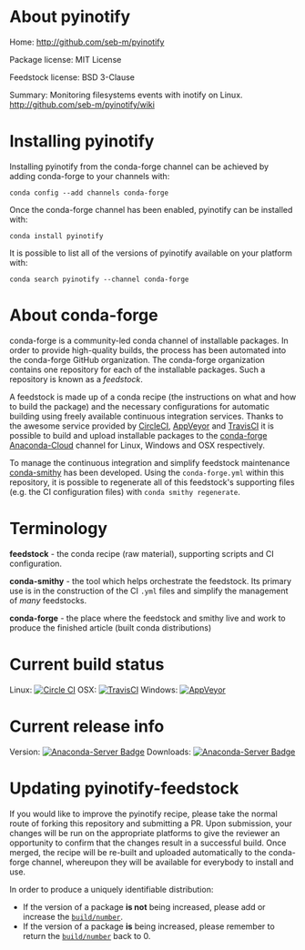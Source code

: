 About pyinotify
===============

Home: http://github.com/seb-m/pyinotify

Package license: MIT License

Feedstock license: BSD 3-Clause

Summary: Monitoring filesystems events with inotify on Linux. http://github.com/seb-m/pyinotify/wiki



Installing pyinotify
====================

Installing pyinotify from the conda-forge channel can be achieved by adding conda-forge to your channels with:

```
conda config --add channels conda-forge
```

Once the conda-forge channel has been enabled, pyinotify can be installed with:

```
conda install pyinotify
```

It is possible to list all of the versions of pyinotify available on your platform with:

```
conda search pyinotify --channel conda-forge
```


About conda-forge
=================

conda-forge is a community-led conda channel of installable packages.
In order to provide high-quality builds, the process has been automated into the
conda-forge GitHub organization. The conda-forge organization contains one repository
for each of the installable packages. Such a repository is known as a *feedstock*.

A feedstock is made up of a conda recipe (the instructions on what and how to build
the package) and the necessary configurations for automatic building using freely
available continuous integration services. Thanks to the awesome service provided by
[CircleCI](https://circleci.com/), [AppVeyor](http://www.appveyor.com/)
and [TravisCI](https://travis-ci.org/) it is possible to build and upload installable
packages to the [conda-forge](https://anaconda.org/conda-forge)
[Anaconda-Cloud](http://docs.anaconda.org/) channel for Linux, Windows and OSX respectively.

To manage the continuous integration and simplify feedstock maintenance
[conda-smithy](http://github.com/conda-forge/conda-smithy) has been developed.
Using the ``conda-forge.yml`` within this repository, it is possible to regenerate all of
this feedstock's supporting files (e.g. the CI configuration files) with ``conda smithy regenerate``.


Terminology
===========

**feedstock** - the conda recipe (raw material), supporting scripts and CI configuration.

**conda-smithy** - the tool which helps orchestrate the feedstock.
                   Its primary use is in the construction of the CI ``.yml`` files
                   and simplify the management of *many* feedstocks.

**conda-forge** - the place where the feedstock and smithy live and work to
                  produce the finished article (built conda distributions)

Current build status
====================

Linux: [![Circle CI](https://circleci.com/gh/conda-forge/pyinotify-feedstock.svg?style=svg)](https://circleci.com/gh/conda-forge/pyinotify-feedstock)
OSX: [![TravisCI](https://travis-ci.org/conda-forge/pyinotify-feedstock.svg?branch=master)](https://travis-ci.org/conda-forge/pyinotify-feedstock)
Windows: [![AppVeyor](https://ci.appveyor.com/api/projects/status/github/conda-forge/pyinotify-feedstock?svg=True)](https://ci.appveyor.com/project/conda-forge/pyinotify-feedstock/branch/master)

Current release info
====================
Version: [![Anaconda-Server Badge](https://anaconda.org/conda-forge/pyinotify/badges/version.svg)](https://anaconda.org/conda-forge/pyinotify)
Downloads: [![Anaconda-Server Badge](https://anaconda.org/conda-forge/pyinotify/badges/downloads.svg)](https://anaconda.org/conda-forge/pyinotify)


Updating pyinotify-feedstock
============================

If you would like to improve the pyinotify recipe, please take the normal
route of forking this repository and submitting a PR. Upon submission, your changes will
be run on the appropriate platforms to give the reviewer an opportunity to confirm that the
changes result in a successful build. Once merged, the recipe will be re-built and uploaded
automatically to the conda-forge channel, whereupon they will be available for everybody to
install and use.

In order to produce a uniquely identifiable distribution:
 * If the version of a package **is not** being increased, please add or increase
   the [``build/number``](http://conda.pydata.org/docs/building/meta-yaml.html#build-number-and-string).
 * If the version of a package **is** being increased, please remember to return
   the [``build/number``](http://conda.pydata.org/docs/building/meta-yaml.html#build-number-and-string)
   back to 0.
